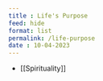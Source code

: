 ```yaml
---
title : Life's Purpose
feed: hide
format: list
permalink: /life-purpose
date : 10-04-2023
---
```


-  [[Spirituality]]


